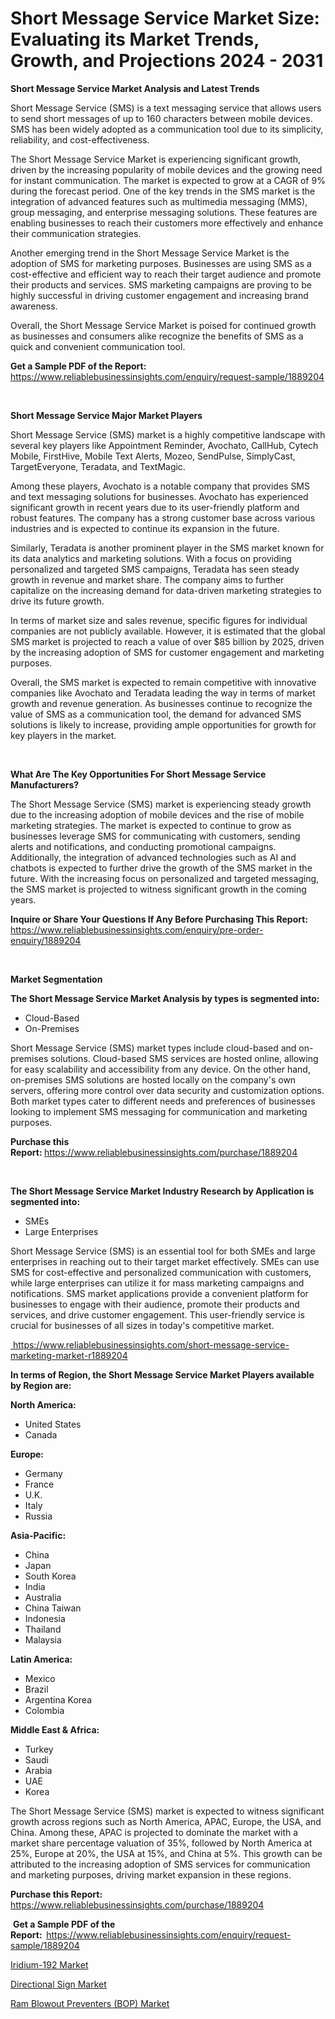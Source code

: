 <p><h1>Short Message Service Market Size: Evaluating its Market Trends, Growth, and Projections 2024 - 2031</h1></p><p><strong>Short Message Service Market Analysis and Latest Trends</strong></p>
<p><p>Short Message Service (SMS) is a text messaging service that allows users to send short messages of up to 160 characters between mobile devices. SMS has been widely adopted as a communication tool due to its simplicity, reliability, and cost-effectiveness.</p><p>The Short Message Service Market is experiencing significant growth, driven by the increasing popularity of mobile devices and the growing need for instant communication. The market is expected to grow at a CAGR of 9% during the forecast period. One of the key trends in the SMS market is the integration of advanced features such as multimedia messaging (MMS), group messaging, and enterprise messaging solutions. These features are enabling businesses to reach their customers more effectively and enhance their communication strategies.</p><p>Another emerging trend in the Short Message Service Market is the adoption of SMS for marketing purposes. Businesses are using SMS as a cost-effective and efficient way to reach their target audience and promote their products and services. SMS marketing campaigns are proving to be highly successful in driving customer engagement and increasing brand awareness.</p><p>Overall, the Short Message Service Market is poised for continued growth as businesses and consumers alike recognize the benefits of SMS as a quick and convenient communication tool.</p></p>
<p><strong>Get a Sample PDF of the Report:&nbsp;</strong> <a href="https://www.reliablebusinessinsights.com/enquiry/request-sample/1889204">https://www.reliablebusinessinsights.com/enquiry/request-sample/1889204</a></p>
<p>&nbsp;</p>
<p><strong>Short Message Service Major Market Players</strong></p>
<p><p>Short Message Service (SMS) market is a highly competitive landscape with several key players like Appointment Reminder, Avochato, CallHub, Cytech Mobile, FirstHive, Mobile Text Alerts, Mozeo, SendPulse, SimplyCast, TargetEveryone, Teradata, and TextMagic.</p><p>Among these players, Avochato is a notable company that provides SMS and text messaging solutions for businesses. Avochato has experienced significant growth in recent years due to its user-friendly platform and robust features. The company has a strong customer base across various industries and is expected to continue its expansion in the future.</p><p>Similarly, Teradata is another prominent player in the SMS market known for its data analytics and marketing solutions. With a focus on providing personalized and targeted SMS campaigns, Teradata has seen steady growth in revenue and market share. The company aims to further capitalize on the increasing demand for data-driven marketing strategies to drive its future growth.</p><p>In terms of market size and sales revenue, specific figures for individual companies are not publicly available. However, it is estimated that the global SMS market is projected to reach a value of over $85 billion by 2025, driven by the increasing adoption of SMS for customer engagement and marketing purposes.</p><p>Overall, the SMS market is expected to remain competitive with innovative companies like Avochato and Teradata leading the way in terms of market growth and revenue generation. As businesses continue to recognize the value of SMS as a communication tool, the demand for advanced SMS solutions is likely to increase, providing ample opportunities for growth for key players in the market.</p></p>
<p>&nbsp;</p>
<p><strong>What Are The Key Opportunities For Short Message Service Manufacturers?</strong></p>
<p><p>The Short Message Service (SMS) market is experiencing steady growth due to the increasing adoption of mobile devices and the rise of mobile marketing strategies. The market is expected to continue to grow as businesses leverage SMS for communicating with customers, sending alerts and notifications, and conducting promotional campaigns. Additionally, the integration of advanced technologies such as AI and chatbots is expected to further drive the growth of the SMS market in the future. With the increasing focus on personalized and targeted messaging, the SMS market is projected to witness significant growth in the coming years.</p></p>
<p><strong>Inquire or Share Your Questions If Any Before Purchasing This Report:</strong> <a href="https://www.reliablebusinessinsights.com/enquiry/pre-order-enquiry/1889204">https://www.reliablebusinessinsights.com/enquiry/pre-order-enquiry/1889204</a></p>
<p>&nbsp;</p>
<p><strong>Market Segmentation</strong></p>
<p><strong>The Short Message Service Market Analysis by types is segmented into:</strong></p>
<p><ul><li>Cloud-Based</li><li>On-Premises</li></ul></p>
<p><p>Short Message Service (SMS) market types include cloud-based and on-premises solutions. Cloud-based SMS services are hosted online, allowing for easy scalability and accessibility from any device. On the other hand, on-premises SMS solutions are hosted locally on the company's own servers, offering more control over data security and customization options. Both market types cater to different needs and preferences of businesses looking to implement SMS messaging for communication and marketing purposes.</p></p>
<p><strong>Purchase this Report:&nbsp;</strong><a href="https://www.reliablebusinessinsights.com/purchase/1889204">https://www.reliablebusinessinsights.com/purchase/1889204</a></p>
<p>&nbsp;</p>
<p><strong>The Short Message Service Market Industry Research by Application is segmented into:</strong></p>
<p><ul><li>SMEs</li><li>Large Enterprises</li></ul></p>
<p><p>Short Message Service (SMS) is an essential tool for both SMEs and large enterprises in reaching out to their target market effectively. SMEs can use SMS for cost-effective and personalized communication with customers, while large enterprises can utilize it for mass marketing campaigns and notifications. SMS market applications provide a convenient platform for businesses to engage with their audience, promote their products and services, and drive customer engagement. This user-friendly service is crucial for businesses of all sizes in today's competitive market.</p></p>
<p><a href="https://www.reliablebusinessinsights.com/short-message-service-marketing-market-r1889204">&nbsp;https://www.reliablebusinessinsights.com/short-message-service-marketing-market-r1889204</a></p>
<p><strong>In terms of Region, the Short Message Service Market Players available by Region are:</strong></p>
<p>
    <p> <strong> North America: </strong>
        <ul>
            <li>United States</li>
            <li>Canada</li>
        </ul>
        </p> 
    <p> <strong> Europe: </strong>
        <ul>
            <li>Germany</li>
            <li>France</li>
            <li>U.K.</li>
            <li>Italy</li>
            <li>Russia</li>
        </ul>
        </p> 
    <p> <strong> Asia-Pacific: </strong>
        <ul>
            <li>China</li>
            <li>Japan</li>
            <li>South Korea</li>
            <li>India</li>
            <li>Australia</li>
            <li>China Taiwan</li>
            <li>Indonesia</li>
            <li>Thailand</li>
            <li>Malaysia</li>
        </ul>
        </p> 
    <p> <strong> Latin America: </strong>
        <ul>
            <li>Mexico</li>
            <li>Brazil</li>
            <li>Argentina Korea</li>
            <li>Colombia</li>
        </ul>
        </p> 
    <p> <strong> Middle East & Africa: </strong>
        <ul>
            <li>Turkey</li>
            <li>Saudi</li>
            <li>Arabia</li>
            <li>UAE</li>
            <li>Korea</li>
        </ul>
    </p>
    </p>
<p><p>The Short Message Service (SMS) market is expected to witness significant growth across regions such as North America, APAC, Europe, the USA, and China. Among these, APAC is projected to dominate the market with a market share percentage valuation of 35%, followed by North America at 25%, Europe at 20%, the USA at 15%, and China at 5%. This growth can be attributed to the increasing adoption of SMS services for communication and marketing purposes, driving market expansion in these regions.</p></p>
<p><strong>Purchase this Report: </strong><a href="https://www.reliablebusinessinsights.com/purchase/1889204">https://www.reliablebusinessinsights.com/purchase/1889204</a></p>
<p>&nbsp;<strong>Get a Sample PDF of the Report:&nbsp;&nbsp;</strong><a href="https://www.reliablebusinessinsights.com/enquiry/request-sample/1889204">https://www.reliablebusinessinsights.com/enquiry/request-sample/1889204</a></p>
<p><strong></strong></p>
<p><p><a href="https://github.com/fxdvmliw90/Market-Research-Report-List-1/blob/main/iridium-192-market.md">Iridium-192 Market</a></p><p><a href="https://github.com/eeenafisainka/Market-Research-Report-List-1/blob/main/directional-sign-market.md">Directional Sign Market</a></p><p><a href="https://medium.com/@denisewilsogdn64/ram-blowout-preventers-bop-market-report-by-product-type-single-ram-blowout-preventers-double-7ba838f8be1a">Ram Blowout Preventers (BOP) Market</a></p></p>